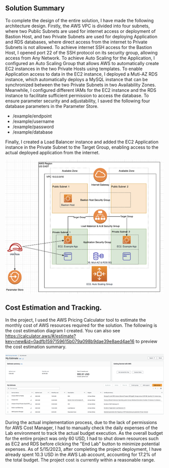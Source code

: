## Solution Summary

To complete the design of the entire solution, I have made the following architecture design. Firstly, the AWS VPC is divided into four subnets, where two Public Subnets are used for internet access or deployment of Bastion Host, and two Private Subnets are used for deploying Application and RDS databases, where direct access from the internet to Private Subnets is not allowed. To achieve internet SSH access for the Bastion Host, I opened port 22 of the SSH protocol on its security group, allowing access from Any Network. To achieve Auto Scaling for the Application, I configured an Auto Scaling Group that allows AWS to automatically create EC2 instances in the two Private Hosts using templates. To enable Application access to data in the EC2 instance, I deployed a Muti-AZ RDS instance, which automatically deploys a MySQL instance that can be synchronized between the two Private Subnets in two Availability Zones. Meanwhile, I configured different IAMs for the EC2 instance and the RDS instance to facilitate sufficient permission to access the database. To ensure parameter security and adjustability, I saved the following four database parameters in the Parameter Store.

- /example/endpoint
- /example/username
- /example/password
- /example/database

Finally, I created a Load Balancer instance and added the EC2 Application instance in the Private Subnet to the Target Group, enabling access to the actual deployed application from the internet.


![img](./images/arch-new.png)



## Cost Estimation and Tracking.

In the project, I used the AWS Pricing Calculator tool to estimate the monthly cost of AWS resources required for the solution. The following is the cost estimation diagram I created. You can also see https://calculator.aws/#/estimate?key=new&id=0adfb1597159615b079a098b9dae39e8aed4ae16 to preview the cost estimation summary.

![image-20230515173717595](./images/budget.png)

During the actual implementation process, due to the lack of permissions for AWS Cost Manager, I had to manually check the daily expenses of the Lab environment to track the actual budget execution. As the overall budget for the entire project was only 60 USD, I had to shut down resources such as EC2 and RDS before clicking the "End Lab" button to minimize potential expenses. As of 5/15/2023, after completing the project deployment, I have already spent 10.3 USD in the AWS Lab account, accounting for 17.2% of the total budget. The project cost is currently within a reasonable range.